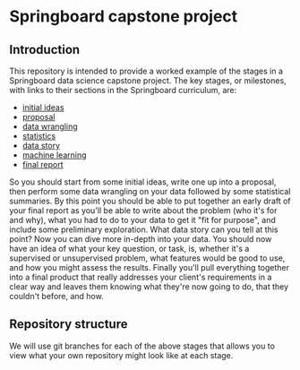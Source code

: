 # Springboard capstone project

## Introduction

This repository is intended to provide a worked example of the
stages in a Springboard data science capstone project.
The key stages, or milestones, with links to their sections in the Springboard curriculum, are:

* [initial ideas](https://www.springboard.com/workshops/data-science/learn/#/curriculum/596)
* [proposal](https://www.springboard.com/workshops/data-science/learn/#/curriculum/576)
* [data wrangling](https://www.springboard.com/workshops/data-science/learn/#/curriculum/577)
* [statistics](https://www.springboard.com/workshops/data-science/learn/#/curriculum/1169)
* [data story](https://www.springboard.com/workshops/data-science/learn/#/curriculum/458)
* [machine learning](https://www.springboard.com/workshops/data-science/learn/#/curriculum/1207)
* [final report](https://www.springboard.com/workshops/data-science/learn/#/curriculum/378)

So you should start from some initial ideas, write one up into a proposal, then perform some
data wrangling on your data followed by some statistical summaries. By this point you should
be able to put together an early draft of your final report as you'll be able to write about
the problem (who it's for and why), what you had to do to your data to get it "fit for purpose",
and include some preliminary exploration. What data story can you tell at this point?
Now you can dive more in-depth into your data. You should now have an idea of what your key
question, or task, is, whether it's a supervised or unsupervised problem, what features would
be good to use, and how you might assess the results. Finally you'll pull everything together
into a final product that really addresses your client's requirements in a clear way and
leaves them knowing what they're now going to do, that they couldn't before, and how.

## Repository structure

We will use git branches for each of the above stages that allows you to view what your
own repository might look like at each stage.
